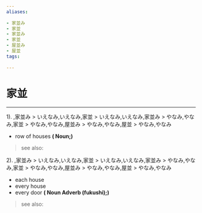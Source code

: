 ```yaml
---
aliases:
    
- 家並み
- 家並
- 家並み
- 家並
- 屋並み
- 屋並
tags:
    
---
```


# 家並
---
1).
,家並み > いえなみ,いえなみ,家並 > いえなみ,いえなみ,家並み > やなみ,やなみ,家並 > やなみ,やなみ,屋並み > やなみ,やなみ,屋並 > やなみ,やなみ

- row of houses
**( Noun;)**
> see also: 
            
2).
,家並み > いえなみ,いえなみ,家並 > いえなみ,いえなみ,家並み > やなみ,やなみ,家並 > やなみ,やなみ,屋並み > やなみ,やなみ,屋並 > やなみ,やなみ

- each house
- every house
- every door
**( Noun Adverb (fukushi);)**
> see also: 
            